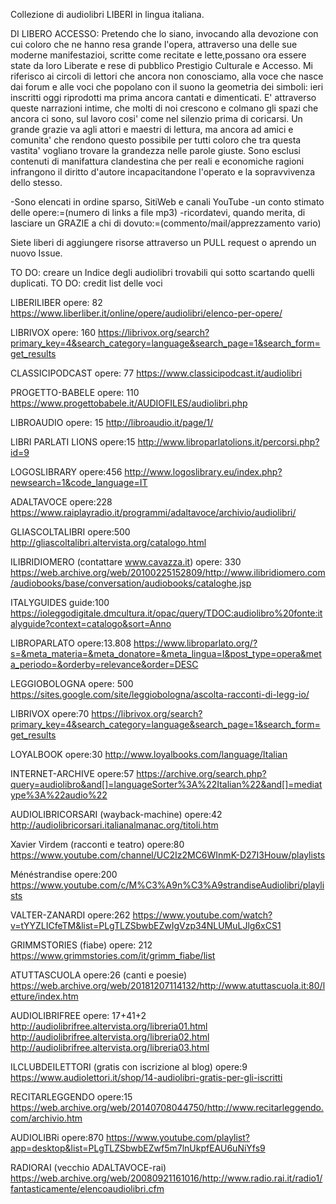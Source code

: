 Collezione di audiolibri LIBERI in lingua italiana. 

DI LIBERO ACCESSO:
Pretendo che lo siano, invocando alla devozione con cui coloro che ne hanno resa grande l'opera, attraverso una delle sue moderne manifestazioi, scritte come recitate e lette,possano ora essere state da loro Liberate e rese di pubblico Prestigio Culturale e Accesso. Mi riferisco ai circoli di lettori che ancora non conosciamo, alla voce che nasce dai forum e alle voci che popolano con il suono la geometria dei simboli: ieri inscritti oggi riprodotti ma prima ancora cantati e dimenticati. 
E' attraverso queste narrazioni intime, che molti di noi crescono e colmano gli spazi che ancora ci sono, sul lavoro cosi' come nel silenzio prima di coricarsi. 
Un grande grazie va agli attori e maestri di lettura, ma ancora ad amici e comunita' che rendono questo possibile per tutti coloro che tra questa vastita' vogliano trovare la grandezza nelle parole giuste. 
Sono esclusi contenuti di manifattura clandestina che per reali e economiche ragioni infrangono il diritto d'autore incapacitandone l'operato e la sopravvivenza dello stesso.

-Sono elencati in ordine sparso, SitiWeb e canali YouTube
-un conto stimato delle opere:=(numero di links a file mp3)
-ricordatevi, quando merita, di lasciare un GRAZIE a chi di dovuto:=(commento/mail/apprezzamento vario)



Siete liberi di aggiungere risorse attraverso un PULL request o aprendo un nuovo Issue.


TO DO: creare un Indice degli audiolibri trovabili qui sotto scartando quelli duplicati.
TO DO: credit list delle voci





LIBERILIBER
opere: 82 
https://www.liberliber.it/online/opere/audiolibri/elenco-per-opere/

LIBRIVOX
opere: 160
https://librivox.org/search?primary_key=4&search_category=language&search_page=1&search_form=get_results

CLASSICIPODCAST
opere: 77
https://www.classicipodcast.it/audiolibri

PROGETTO-BABELE
opere: 110
https://www.progettobabele.it/AUDIOFILES/audiolibri.php

LIBROAUDIO
opere: 15
http://libroaudio.it/page/1/

LIBRI PARLATI LIONS
opere:15
http://www.libroparlatolions.it/percorsi.php?id=9

LOGOSLIBRARY
opere:456
http://www.logoslibrary.eu/index.php?newsearch=1&code_language=IT

ADALTAVOCE
opere:228
https://www.raiplayradio.it/programmi/adaltavoce/archivio/audiolibri/

GLIASCOLTALIBRI
opere:500
http://gliascoltalibri.altervista.org/catalogo.html

ILIBRIDIOMERO (contattare www.cavazza.it)
opere: 330
https://web.archive.org/web/20100225152809/http://www.ilibridiomero.com/audiobooks/base/conversation/audiobooks/cataloghe.jsp

ITALYGUIDES
guide:100 
https://ioleggodigitale.dmcultura.it/opac/query/TDOC:audiolibro%20fonte:italyguide?context=catalogo&sort=Anno

LIBROPARLATO
opere:13.808
https://www.libroparlato.org/?s=&meta_materia=&meta_donatore=&meta_lingua=I&post_type=opera&meta_periodo=&orderby=relevance&order=DESC

LEGGIOBOLOGNA
opere: 500
https://sites.google.com/site/leggiobologna/ascolta-racconti-di-legg-io/

LIBRIVOX
opere:70
https://librivox.org/search?primary_key=4&search_category=language&search_page=1&search_form=get_results

LOYALBOOK
opere:30
http://www.loyalbooks.com/language/Italian

INTERNET-ARCHIVE
opere:57
https://archive.org/search.php?query=audiolibro&and[]=languageSorter%3A%22Italian%22&and[]=mediatype%3A%22audio%22

AUDIOLIBRICORSARI (wayback-machine)
opere:42
http://audiolibricorsari.italianalmanac.org/titoli.htm

Xavier Virdem (racconti e teatro)
opere:80
https://www.youtube.com/channel/UC2Iz2MC6WInmK-D27I3Houw/playlists

Ménéstrandise
opere:200
https://www.youtube.com/c/M%C3%A9n%C3%A9strandiseAudiolibri/playlists

VALTER-ZANARDI
opere:262
https://www.youtube.com/watch?v=tYYZLICfeTM&list=PLgTLZSbwbEZwIgVzp34NLUMuLJlg6xCS1

GRIMMSTORIES (fiabe)
opere: 212
https://www.grimmstories.com/it/grimm_fiabe/list

ATUTTASCUOLA
opere:26 (canti e poesie)
https://web.archive.org/web/20181207114132/http://www.atuttascuola.it:80/letture/index.htm

AUDIOLIBRIFREE 
opere: 17+41+2
http://audiolibrifree.altervista.org/libreria01.html
http://audiolibrifree.altervista.org/libreria02.html
http://audiolibrifree.altervista.org/libreria03.html

ILCLUBDEILETTORI (gratis con iscrizione al blog)
opere:9
https://www.audiolettori.it/shop/14-audiolibri-gratis-per-gli-iscritti

RECITARLEGGENDO
opere:15
https://web.archive.org/web/20140708044750/http://www.recitarleggendo.com/archivio.htm

AUDIOLIBRi
opere:870
https://www.youtube.com/playlist?app=desktop&list=PLgTLZSbwbEZwf5m7lnUkpfEAU6uNiYfs9

RADIORAI (vecchio ADALTAVOCE-rai)
https://web.archive.org/web/20080921161016/http://www.radio.rai.it/radio1/fantasticamente/elencoaudiolibri.cfm
